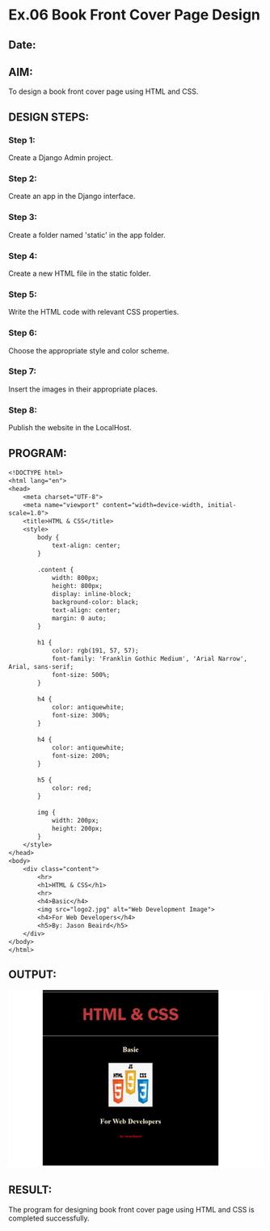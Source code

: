 # Ex.06 Book Front Cover Page Design
## Date:

## AIM:
To design a book front cover page using HTML and CSS.

## DESIGN STEPS:

### Step 1:
Create a Django Admin project.

### Step 2:
Create an app in the Django interface.

### Step 3:
Create a folder named 'static' in the app folder.

### Step 4:
Create a new HTML file in the static folder.

### Step 5:
Write the HTML code with relevant CSS properties.

### Step 6:
Choose the appropriate style and color scheme.

### Step 7:
Insert the images in their appropriate places.

### Step 8:
Publish the website in the LocalHost.

## PROGRAM:
~~~
<!DOCTYPE html>
<html lang="en">
<head>
    <meta charset="UTF-8">
    <meta name="viewport" content="width=device-width, initial-scale=1.0">
    <title>HTML & CSS</title>
    <style>
        body {
            text-align: center;
        }

        .content {
            width: 800px;
            height: 800px;
            display: inline-block;
            background-color: black;
            text-align: center;
            margin: 0 auto;
        }

        h1 {
            color: rgb(191, 57, 57);
            font-family: 'Franklin Gothic Medium', 'Arial Narrow', Arial, sans-serif;
            font-size: 500%;
        }

        h4 {
            color: antiquewhite;
            font-size: 300%;
        }

        h4 {
            color: antiquewhite;
            font-size: 200%;
        }

        h5 {
            color: red;
        }

        img {
            width: 200px;
            height: 200px;
        }
    </style>
</head>
<body>
    <div class="content">
        <hr>
        <h1>HTML & CSS</h1>
        <hr>
        <h4>Basic</h4>
        <img src="logo2.jpg" alt="Web Development Image">
        <h4>For Web Developers</h4>
        <h5>By: Jason Beaird</h5>
    </div>
</body>
</html>
~~~
## OUTPUT:

![output](bookcover/coverapp/static/output1.png)


## RESULT:
The program for designing book front cover page using HTML and CSS is completed successfully.
